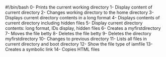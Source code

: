 #!/bin/bash
0- Prints the current working directory
1- Display content of current directory
2- Changes working directory to the home directory
3- Displays current directory contents in a long format
4- Displays contents of current directory including hidden files
5- Display current directory contents: long format, IDs display, hidden files
6- Creates a myfirstdirectory
7- Moves the file betty
8- Deletes the file betty
9- Deletes the directory myfirstdirectory
10- Changes to previous directory
11- Lists all files in current directory and boot directory
12- Show the file type of iamfile
13- Creates a symbolic link
14- Copies HTML files
